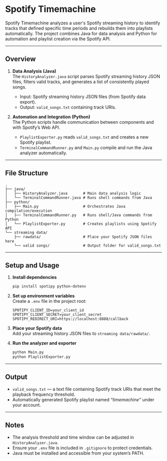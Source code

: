 # Spotify Timemachine

Spotify Timemachine analyzes a user's Spotify streaming history to identify tracks that defined specific time periods and rebuilds them into playlists automatically. The project combines Java for data analysis and Python for automation and playlist creation via the Spotify API.

---

## Overview

1. **Data Analysis (Java)**  
   The `HistoryAnalyzer.java` script parses Spotify streaming history JSON files, filters valid tracks, and generates a list of consistently played songs.  
   - Input: Spotify streaming history JSON files (from Spotify data export).  
   - Output: `valid_songs.txt` containing track URIs.

2. **Automation and Integration (Python)**  
   The Python scripts handle communication between components and with Spotify’s Web API.  
   - `PlaylistExporter.py` reads `valid_songs.txt` and creates a new Spotify playlist.  
   - `TerminalCommandRunner.py` and `Main.py` compile and run the Java analyzer automatically.

---

## File Structure

```
.
├── java/
│   ├── HistoryAnalyzer.java       # Main data analysis logic
│   └── TerminalCommandRunner.java # Runs shell commands from Java
├── python/
│   ├── Main.py                    # Orchestrates Java compilation/execution
│   ├── TerminalCommandRunner.py   # Runs shell/Java commands from Python
│   └── PlaylistExporter.py        # Creates playlists using Spotify API
└── streaming data/
    ├── rawdata/                   # Place your Spotify JSON files here
    └── valid songs/               # Output folder for valid_songs.txt
```

---

## Setup and Usage

1. **Install dependencies**
   ```bash
   pip install spotipy python-dotenv
   ```

2. **Set up environment variables**  
   Create a `.env` file in the project root:
   ```
   SPOTIPY_CLIENT_ID=your_client_id
   SPOTIPY_CLIENT_SECRET=your_client_secret
   SPOTIPY_REDIRECT_URI=https://localhost:8888/callback
   ```

3. **Place your Spotify data**  
   Add your streaming history JSON files to `streaming data/rawdata/`.

4. **Run the analyzer and exporter**
   ```bash
   python Main.py
   python PlaylistExporter.py
   ```

---

## Output

- `valid_songs.txt` — a text file containing Spotify track URIs that meet the playback frequency threshold.  
- Automatically generated Spotify playlist named *“timemachine”* under your account.

---

## Notes

- The analysis threshold and time window can be adjusted in `HistoryAnalyzer.java`.  
- Ensure your `.env` file is included in `.gitignore` to protect credentials.  
- Java must be installed and accessible from your system’s PATH.